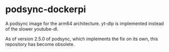 # podsync-dockerpi
A podsync image for the arm64 architecture. yt-dlp is implemented instead of the slower youtube-dl.

As of version 2.5.0 of podsync, which implements the fix on its own, this repository has become obsolete.
